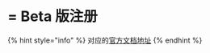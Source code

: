 # = Beta 版注册

{% hint style="info" %}
对应的[官方文档地址](https://bitwarden.com/help/secrets-manager-beta/)
{% endhint %}
